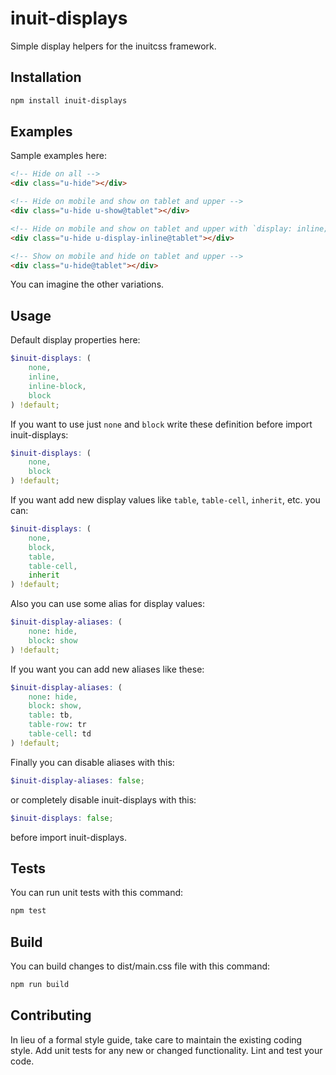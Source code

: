 # inuit-displays
Simple display helpers for the inuitcss framework.

## Installation

```bash
npm install inuit-displays
```

## Examples

Sample examples here:

```html
<!-- Hide on all -->
<div class="u-hide"></div>

<!-- Hide on mobile and show on tablet and upper -->
<div class="u-hide u-show@tablet"></div>

<!-- Hide on mobile and show on tablet and upper with `display: inline;` -->
<div class="u-hide u-display-inline@tablet"></div>

<!-- Show on mobile and hide on tablet and upper -->
<div class="u-hide@tablet"></div>
```

You can imagine the other variations.

## Usage

Default display properties here:

```scss
$inuit-displays: (
    none,
    inline,
    inline-block,
    block
) !default;
```

If you want to use just `none` and `block` write these definition before import inuit-displays:
 
```scss
$inuit-displays: (
    none,
    block
) !default;
```

If you want add new display values like `table`, `table-cell`, `inherit`, etc. you can:

```scss
$inuit-displays: (
    none,
    block,
    table,
    table-cell,
    inherit
) !default;
```

Also you can use some alias for display values:
 
```scss
$inuit-display-aliases: (
    none: hide,
    block: show
) !default;
```

If you want you can add new aliases like these:

```scss
$inuit-display-aliases: (
    none: hide,
    block: show,
    table: tb,
    table-row: tr
    table-cell: td
) !default;
```

Finally you can disable aliases with this:

```scss
$inuit-display-aliases: false;
```

or completely disable inuit-displays with this:

```scss
$inuit-displays: false;
```

before import inuit-displays.

## Tests

You can run unit tests with this command:

```bash
npm test
```

## Build

You can build changes to dist/main.css file with this command:

```bash
npm run build
```

## Contributing

In lieu of a formal style guide, take care to maintain the existing coding style. Add unit tests for any new or changed functionality. Lint and test your code.